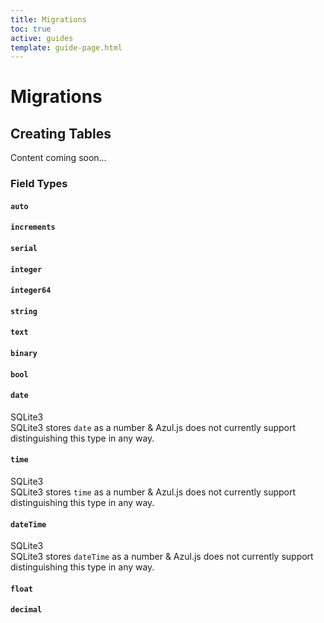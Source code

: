 ```yaml
---
title: Migrations
toc: true
active: guides
template: guide-page.html
---
```


# Migrations

## Creating Tables

Content coming soon&hellip;

### Field Types

#### `auto`

#### `increments`

#### `serial`

#### `integer`

#### `integer64`

#### `string`

#### `text`

#### `binary`

#### `bool`

#### `date`

<div class="panel panel-info">
<div class="panel-heading"><span class="panel-title">SQLite3</span></div>
<div class="panel-body">
SQLite3 stores <code>date</code> as a number &amp; Azul.js does not
currently support distinguishing this type in any way.
</div>
</div>

#### `time`

<div class="panel panel-info">
<div class="panel-heading"><span class="panel-title">SQLite3</span></div>
<div class="panel-body">
SQLite3 stores <code>time</code> as a number &amp; Azul.js does not
currently support distinguishing this type in any way.
</div>
</div>

#### `dateTime`

<div class="panel panel-info">
<div class="panel-heading"><span class="panel-title">SQLite3</span></div>
<div class="panel-body">
SQLite3 stores <code>dateTime</code> as a number &amp; Azul.js does not
currently support distinguishing this type in any way.
</div>
</div>

#### `float`

#### `decimal`
